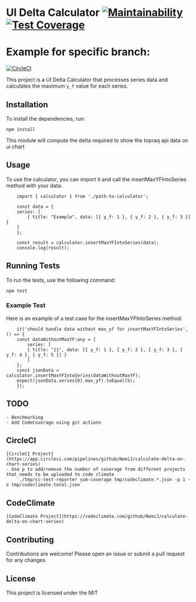 # UI Delta Calculator [![Maintainability](https://api.codeclimate.com/v1/badges/c450d8b44294549d8e5b/maintainability)](https://codeclimate.com/github/NomiJ/calculate-delta-on-chart-series/maintainability) [![Test Coverage](https://api.codeclimate.com/v1/badges/c450d8b44294549d8e5b/test_coverage)](https://codeclimate.com/github/NomiJ/calculate-delta-on-chart-series/test_coverage) 
# Example for specific branch:
[![CircleCI](https://circleci.com/gh/NomiJ/calculate-delta-on-chart-series/tree/main.svg?style=svg)](https://circleci.com/gh//NomiJ/calculate-delta-on-chart-series/tree/main)

This project is a UI Delta Calculator that processes series data and calculates the maximum `y_f` value for each series.

## Installation

To install the dependencies, run:


` npm install `

This module will compute the delta required to show the topraq api data on ui chart


## Usage
To use the calculator, you can import it and call the insertMaxYFIntoSeries method with your data:

```JS
    import { calculator } from './path-to-calculator';

    const data = {
    series: [
        { title: "Example", data: [{ y_f: 1 }, { y_f: 2 }, { y_f: 3 }] }
    ]
    };

    const result = calculator.insertMaxYFIntoSeries(data);
    console.log(result);
``` 

## Running Tests
To run the tests, use the following command:

`npm test`

### Example Test
Here is an example of a test case for the insertMaxYFIntoSeries method:

```JS
    it('should handle data without max_yf for insertMaxYFIntoSeries', () => {
    const dataWithoutMaxYF:any = {
        series: [
        { title: "11", data: [{ y_f: 1 }, { y_f: 2 }, { y_f: 3 }, { y_f: 4 }, { y_f: 5 }] }
        ]
    };
    const jsonData = calculator.insertMaxYFIntoSeries(dataWithoutMaxYF);
    expect(jsonData.series[0].max_yf).toEqual(5);
    });
```
## TODO
    - Benchmarking
    - Add CodeCoverage using git actions

## CircleCI
    [CircleCI Project](https://app.circleci.com/pipelines/github/NomiJ/calculate-delta-on-chart-series)
    - Use p to add/remove the number of coverage from different projects that needs to be uploaded to code climate
        `./tmp/cc-test-reporter sum-coverage tmp/codeclimate.*.json -p 1 -o tmp/codeclimate.total.json`

## CodeClimate
    [CodeClimate Project](https://codeclimate.com/github/NomiJ/calculate-delta-on-chart-series) 
 

## Contributing
Contributions are welcome! Please open an issue or submit a pull request for any changes.

## License
This project is licensed under the MIT